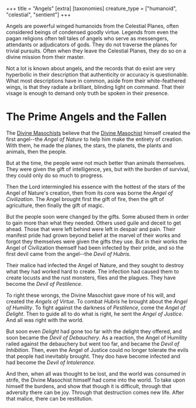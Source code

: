 +++
title = "Angels"
[extra]
[taxonomies]
creature_type = ["humanoid", "celestial", "sentient"]
+++

Angels are powerful winged humanoids from the Celestial Planes, often considered beings of condensed goodly virtue. Legends from even the pagan religions often tell tales of angels who serve as messengers, attendants or adjudicators of gods. They do not traverse the planes for trivial pursuits. Often when they leave the Celestial Planes, they do so on a divine mission from their master.

Not a lot is known about angels, and the records that do exist are very hyperbolic in their description that authenticity or accuracy is questionable. What most descriptions have in common, aside from their white-feathered wings, is that they radiate a brilliant, blinding light on command. That their visage is enough to demand only truth be spoken in their presence.

# The Prime Angels and the Fallen

The [Divine Masochists](@/organizations/orthodox-divine-masochist.md) believe that the [Divine Masochist](@/characters/divine-masochist.md) himself created the first angel--the *Angel of Nature* to help him make the entirety of creation. With them, he made the planes, the stars, the planets, the plants and animals, then the people.

But at the time, the people were not much better than animals themselves. They were given the gift of intelligence, yes, but with the burden of survival, they could only do so much to progress. 

Then the Lord intermingled his essence with the hottest of the stars of the Angel of Nature's creation, then from its core was borne the *Angel of Civilization*. The Angel brought first the gift of fire, then the gift of agriculture, then finally the gift of magic.

But the people soon were changed by the gifts. Some abused them in order to gain more than what they needed. Others used guile and deceit to get ahead. Those that were left behind were left in despair and pain. Their manifest pride had grown beyond belief at the marvel of their works and forgot they themselves were given the gifts they use. But in their works the Angel of Civilization themself had been infected by their pride, and so the first devil came from the angel--the *Devil of Hubris*.

Their malice had infected the Angel of Nature, and they sought to destroy what they had worked hard to create. The infection had caused them to create locusts and the rust monsters, flies and the plagues. They have become the *Devil of Pestilence*.

To right these wrongs, the Divine Masochist gave more of his will, and created the *Angels of Virtue*. To combat *Hubris* he brought about the *Angel of Humility*. To fight against the darkness of *Pestilence*, come the *Angel of Delight*. Then to guide all to do what is right, he sent the *Angel of Justice*. And all was right with the world.

But soon even *Delight* had gone too far with the delight they offered, and soon became the *Devil of Debauchery*. As a reaction, the Angel of Humility railed against the debauchery but went too far, and became the *Devil of Inhibition*. Then, even the Angel of Justice could no longer tolerate the evils that people had inevitably brought. They doo have become infected and had become the *Devil of Intolerance*.

And then, when all was thought to be lost, and the world was consumed in strife, the Divine Masochist himself had come into the world. To take upon himself the burdens, and show that though it is difficult, through that adversity there can be joy. Through that destruction comes new life. After that malice, there can be restitution.